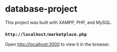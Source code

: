 # database-project

This project was built with XAMPP, PHP, and MySQL.

### `http://localhost/marketplace.php`

Open [http://localhost:3000](http://localhost:3000) to view it in the browser.
